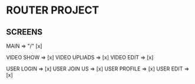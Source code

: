 # ROUTER PROJECT

## SCREENS

<!-- home  -->

MAIN => "/" [x]

<!-- video -->

VIDEO SHOW => [x]
VIDEO UPLIADS => [x]
VIDEO EDIT => [x]

<!-- user -->

USER LOGIN => [x]
USER JOIN US => [x]
USER PROFILE => [x]
USER EDIT => [x]
